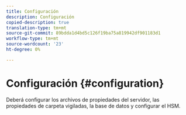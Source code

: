 ```yaml
---
title: Configuración
description: Configuración
copied-description: true
translation-type: tm+mt
source-git-commit: 89bdda1d4bd5c126f19ba75a819942df901183d1
workflow-type: tm+mt
source-wordcount: '23'
ht-degree: 0%

---
```



# Configuración {#configuration}

Deberá configurar los archivos de propiedades del servidor, las propiedades de carpeta vigiladas, la base de datos y configurar el HSM.
